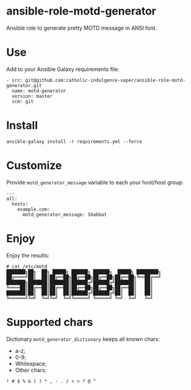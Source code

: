 # ansible-role-motd-generator
Ansible role to generate pretty MOTD message in ANSI font.

# Use
Add to your Ansible Galaxy requirements file:
```
- src: git@github.com:catholic-indulgence-vaper/ansible-role-motd-generator.git
  name: motd-generator
  version: master
  scm: git
```

# Install
```
ansible-galaxy install -r requirements.yml --force
```

# Customize
Provide `motd_generator_message` variable to each your host/host group:
```
---
all:
  hosts:
    example.com:
      motd_generator_message: Shabbat
```

# Enjoy
Enjoy the results:
```
# cat /etc/motd
███████╗██╗  ██╗ █████╗ ██████╗ ██████╗  █████╗ ████████╗
██╔════╝██║  ██║██╔══██╗██╔══██╗██╔══██╗██╔══██╗╚══██╔══╝
███████╗███████║███████║██████╔╝██████╔╝███████║   ██║
╚════██║██╔══██║██╔══██║██╔══██╗██╔══██╗██╔══██║   ██║
███████║██║  ██║██║  ██║██████╔╝██████╔╝██║  ██║   ██║
╚══════╝╚═╝  ╚═╝╚═╝  ╚═╝╚═════╝ ╚═════╝ ╚═╝  ╚═╝   ╚═╝
```

# Supported chars
Dictionary `motd_generator_dictionary` keeps all known chars:
* a-z;
* 0-9;
* Whitespace;
* Other chars:
```
! # $ % & ( ) * , - . / < > ? @ ^
```
